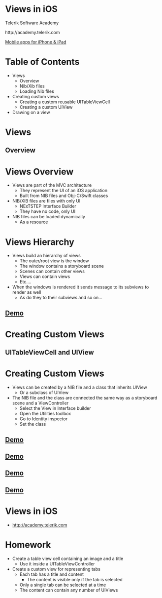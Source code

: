 <!-- section start -->
<!-- attr: { class:'slide-title', showInPresentation:true, style:'' } -->
# Views in iOS
<div class="signature">
    <p class="signature-course">Telerik Software Academy</p>
    <p class="signature-initiative">http://academy.telerik.com </p>
    <a href = "Mobile apps for iPhone & iPad" class="signature-link">Mobile apps for iPhone & iPad</a>
</div>

<!-- attr: { showInPresentation:true, style:'' } -->
# Table of Contents
- Views
  - Overview
  - Nib/Xib files
  - Loading Nib files
- Creating custom views
  - Creating a custom reusable UITableViewCell
  - Creating a custom UIView
- Drawing on a view

<!-- section start -->
<!-- attr: { class:'slide-section', showInPresentation:true, style:'' } -->
# Views
##  Overview

<!-- attr: { showInPresentation:true, style:'' } -->
# Views Overview
- Views are part of the MVC architecture
  - They represent the UI of an iOS application
  - Built from NIB files and Obj-C/Swift classes
- NIB/XIB files are files with only UI
  - NExTSTEP Interface Builder
  - They have no code, only UI
- NIB files can be loaded dynamically
  - As a resource

<!-- attr: { showInPresentation:true, style:'' } -->
# Views Hierarchy
- Views build an hierarchy of views
  - The outer/root view is the window
  - The window contains a storyboard scene
  - Scenes can contain other views
  - Views can contain views
  - Etc….
- When the windows is rendered it sends message to its subviews to render as well
  - As do they to their subviews and so on…

<!-- attr: { class:'slide-section demo', showInPresentation:true, style:'' } -->
<!-- # Creating and Loading NIB Files -->

##  [Demo]()

<!-- section start -->
<!-- attr: { class:'slide-section', showInPresentation:true, style:'' } -->

# Creating Custom Views 
##  UITableViewCell and UIView

<!-- attr: { showInPresentation:true, style:'' } -->

# Creating Custom Views
- Views can be created by a NIB file and a class that inherits UIView
  - Or a subclass of UIView
- The NIB file and the class are connected the same way as a storyboard scene and a ViewController
  - Select the View in Interface builder
  - Open the Utilities toolbox
  - Go to Identity inspector
  - Set the class

<!-- attr: { class:'slide-section demo', showInPresentation:true, style:'' } -->
<!-- # Linking NIB file and a UIView subclass -->
##  [Demo]()

<!-- attr: { class:'slide-section demo', showInPresentation:true, style:'' } -->
<!-- # Creating a Reusable UITableViewCell -->
##  [Demo]()

<!-- attr: { class:'slide-section demo', showInPresentation:true, style:'' } -->
<!-- # Creating a Custom View -->
##  [Demo]()

<!-- attr: { class:'slide-section demo', showInPresentation:true, style:'' } -->
<!-- # Creating View with Drawings -->
##  [Demo]()

<!-- attr: { showInPresentation:true, style:'' } -->
# Views in iOS
- http://academy.telerik.com

<!-- attr: { showInPresentation:true, style:'' } -->
# Homework
- Create a table view cell containing an image and a title
  - Use it inside a UITableViewController
- Create a custom view for representing tabs
  - Each tab has a title and content
    - The content is visible only if the tab is selected
  - Only a single tab can be selected at a time
  - The content can contain any number of UIViews

